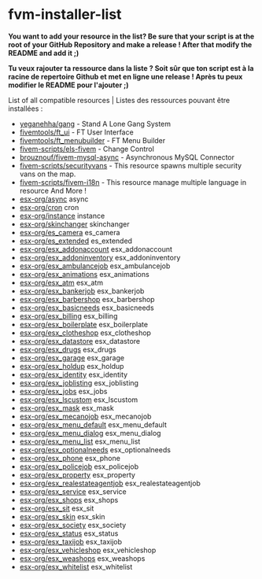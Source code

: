 # fvm-installer-list

**You want to add your resource in the list? Be sure that your script is at the root of your GitHub Repository and make a release ! After that modify the README and add it ;)**

**Tu veux rajouter ta ressource dans la liste ? Soit sûr que ton script est à la racine de repertoire Github et met en ligne une release ! Après tu peux modifier le README pour l'ajouter ;)**

List of all compatible resources | Listes des ressources pouvant être installées : 
- [yeganehha/gang](https://github.com/yeganehha/gang) - Stand A Lone Gang System
- [fivemtools/ft_ui](https://github.com/FivemTools/ft_ui) - FT User Interface
- [fivemtools/ft_menubuilder](https://github.com/FivemTools/ft_menuBuilder) - FT Menu Builder
- [fivem-scripts/els-fivem](https://github.com/FiveM-Scripts/ELS-FiveM) - Change Control
- [brouznouf/fivem-mysql-async](https://github.com/brouznouf/fivem-mysql-async) - Asynchronous MySQL Connector
- [fivem-scripts/securityvans](https://github.com/FiveM-Scripts/SecurityVans) - This resource spawns multiple security vans on the map.
- [fivem-scripts/fivem-i18n](https://github.com/FiveM-Scripts/FiveM-i18n) - This resource manage multiple language in resource
And More !
- [esx-org/async](https://github.com/esx-org/async) async
- [esx-org/cron](https://github.com/esx-org/cron) cron
- [esx-org/instance](https://github.com/esx-org/instance) instance
- [esx-org/skinchanger](https://github.com/esx-org/skinchanger) skinchanger
- [esx-org/es_camera](https://github.com/esx-org/es_camera) es_camera
- [esx-org/es_extended](https://github.com/esx-org/es_extended) es_extended
- [esx-org/esx_addonaccount](https://github.com/esx-org/esx_addonaccount) esx_addonaccount
- [esx-org/esx_addoninventory](https://github.com/esx-org/esx_addoninventory) esx_addoninventory
- [esx-org/esx_ambulancejob](https://github.com/esx-org/esx_ambulancejob) esx_ambulancejob
- [esx-org/esx_animations](https://github.com/esx-org/esx_animations) esx_animations
- [esx-org/esx_atm](https://github.com/esx-org/esx_atm) esx_atm
- [esx-org/esx_bankerjob](https://github.com/esx-org/esx_bankerjob) esx_bankerjob
- [esx-org/esx_barbershop](https://github.com/esx-org/esx_barbershop) esx_barbershop
- [esx-org/esx_basicneeds](https://github.com/esx-org/esx_basicneeds) esx_basicneeds
- [esx-org/esx_billing](https://github.com/esx-org/esx_billing) esx_billing
- [esx-org/esx_boilerplate](https://github.com/esx-org/esx_boilerplate) esx_boilerplate
- [esx-org/esx_clotheshop](https://github.com/esx-org/esx_clotheshop) esx_clotheshop
- [esx-org/esx_datastore](https://github.com/esx-org/esx_datastore) esx_datastore
- [esx-org/esx_drugs](https://github.com/esx-org/esx_drugs) esx_drugs
- [esx-org/esx_garage](https://github.com/esx-org/esx_garage) esx_garage
- [esx-org/esx_holdup](https://github.com/esx-org/esx_holdup) esx_holdup
- [esx-org/esx_identity](https://github.com/esx-org/esx_identity) esx_identity
- [esx-org/esx_joblisting](https://github.com/esx-org/esx_joblisting) esx_joblisting
- [esx-org/esx_jobs](https://github.com/esx-org/esx_jobs) esx_jobs
- [esx-org/esx_lscustom](https://github.com/esx-org/esx_lscustom) esx_lscustom
- [esx-org/esx_mask](https://github.com/esx-org/esx_mask) esx_mask
- [esx-org/esx_mecanojob](https://github.com/esx-org/esx_mecanojob) esx_mecanojob
- [esx-org/esx_menu_default](https://github.com/esx-org/esx_menu_default) esx_menu_default
- [esx-org/esx_menu_dialog](https://github.com/esx-org/esx_menu_dialog) esx_menu_dialog
- [esx-org/esx_menu_list](https://github.com/esx-org/esx_menu_list) esx_menu_list
- [esx-org/esx_optionalneeds](https://github.com/esx-org/esx_optionalneeds) esx_optionalneeds
- [esx-org/esx_phone](https://github.com/esx-org/esx_phone) esx_phone
- [esx-org/esx_policejob](https://github.com/esx-org/esx_policejob) esx_policejob
- [esx-org/esx_property](https://github.com/esx-org/esx_property) esx_property
- [esx-org/esx_realestateagentjob](https://github.com/esx-org/esx_realestateagentjob) esx_realestateagentjob
- [esx-org/esx_service](https://github.com/esx-org/esx_service) esx_service
- [esx-org/esx_shops](https://github.com/esx-org/esx_shops) esx_shops
- [esx-org/esx_sit](https://github.com/esx-org/esx_sit) esx_sit
- [esx-org/esx_skin](https://github.com/esx-org/esx_skin) esx_skin
- [esx-org/esx_society](https://github.com/esx-org/esx_society) esx_society
- [esx-org/esx_status](https://github.com/esx-org/esx_status) esx_status
- [esx-org/esx_taxijob](https://github.com/esx-org/esx_taxijob) esx_taxijob
- [esx-org/esx_vehicleshop](https://github.com/esx-org/esx_vehicleshop) esx_vehicleshop
- [esx-org/esx_weashops](https://github.com/esx-org/esx_weashops) esx_weashops
- [esx-org/esx_whitelist](https://github.com/esx-org/esx_whitelist) esx_whitelist

